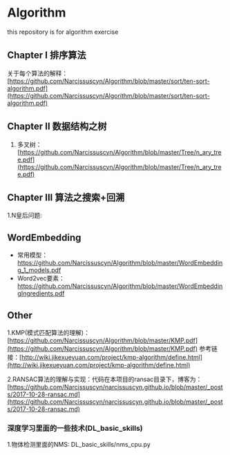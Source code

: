 # Algorithm
this repository is for algorithm exercise

## Chapter I  排序算法
关于每个算法的解释： [https://github.com/Narcissuscyn/Algorithm/blob/master/sort/ten-sort-algorithm.pdf](https://github.com/Narcissuscyn/Algorithm/blob/master/sort/ten-sort-algorithm.pdf)

## Chapter II 数据结构之树

1. 多叉树：[https://github.com/Narcissuscyn/Algorithm/blob/master/Tree/n_ary_tree.pdf](https://github.com/Narcissuscyn/Algorithm/blob/master/Tree/n_ary_tree.pdf)

## Chapter III 算法之搜索+回溯
1.N皇后问题:

## WordEmbedding
- 常用模型：https://github.com/Narcissuscyn/Algorithm/blob/master/WordEmbedding_1_models.pdf
- Word2vec要素：https://github.com/Narcissuscyn/Algorithm/blob/master/WordEmbeddingIngredients.pdf

## Other 

1.KMP(模式匹配算法的理解)：[https://github.com/Narcissuscyn/Algorithm/blob/master/KMP.pdf](https://github.com/Narcissuscyn/Algorithm/blob/master/KMP.pdf)
参考链接：[http://wiki.jikexueyuan.com/project/kmp-algorithm/define.html](http://wiki.jikexueyuan.com/project/kmp-algorithm/define.html)

2.RANSAC算法的理解与实现：代码在本项目的ransac目录下，博客为：[https://github.com/Narcissuscyn/narcissuscyn.github.io/blob/master/_posts/2017-10-28-ransac.md](https://github.com/Narcissuscyn/narcissuscyn.github.io/blob/master/_posts/2017-10-28-ransac.md)

### 深度学习里面的一些技术(DL_basic_skills)
1.物体检测里面的NMS: DL_basic_skills/nms_cpu.py
